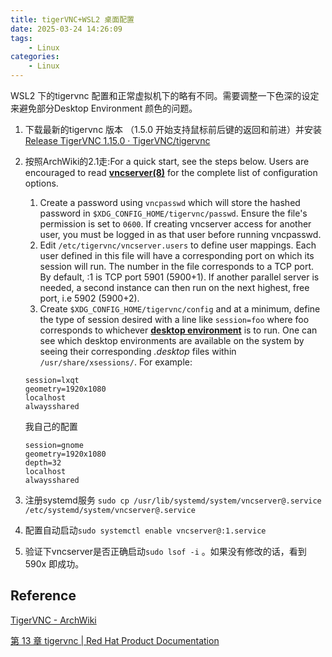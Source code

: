 ```yaml
---
title: tigerVNC+WSL2 桌面配置
date: 2025-03-24 14:26:09
tags:
    - Linux
categories:
    - Linux 
---
```


WSL2 下的tigervnc 配置和正常虚拟机下的略有不同。需要调整一下色深的设定来避免部分Desktop Environment 颜色的问题。

1.  下载最新的tigervnc 版本 （1.5.0 开始支持鼠标前后键的返回和前进）并安装[Release TigerVNC 1.15.0 · TigerVNC/tigervnc](https://github.com/TigerVNC/tigervnc/releases/tag/v1.15.0)
2.  按照ArchWiki的2.1走:For a quick start, see the steps below. Users are encouraged to read [**vncserver(8)**](https://man.archlinux.org/man/vncserver.8) for the complete list of configuration options.
    
    1.  Create a password using `vncpasswd` which will store the hashed password in `$XDG_CONFIG_HOME/tigervnc/passwd`. Ensure the file's permission is set to `0600`. If creating vncserver access for another user, you must be logged in as that user before running vncpasswd.
    2.  Edit `/etc/tigervnc/vncserver.users` to define user mappings. Each user defined in this file will have a corresponding port on which its session will run. The number in the file corresponds to a TCP port. By default, :1 is TCP port 5901 (5900+1). If another parallel server is needed, a second instance can then run on the next highest, free port, i.e 5902 (5900+2).
    3.  Create `$XDG_CONFIG_HOME/tigervnc/config` and at a minimum, define the type of session desired with a line like `session=foo` where foo corresponds to whichever [**desktop environment**](https://wiki.archlinux.org/title/Desktop_environment) is to run. One can see which desktop environments are available on the system by seeing their corresponding _.desktop_ files within `/usr/share/xsessions/`. For example:
    
    ```
    session=lxqt
    geometry=1920x1080
    localhost
    alwaysshared
    ```
    
      
    我自己的配置
    
    ```
    session=gnome
    geometry=1920x1080
    depth=32
    localhost
    alwaysshared
    ```
    
3.  注册systemd服务 `sudo cp /usr/lib/systemd/system/vncserver@.service /etc/systemd/system/vncserver@.service`
4.  配置自动启动`sudo systemctl enable vncserver@:1.service`
5.  验证下vncserver是否正确启动`sudo lsof -i` 。如果没有修改的话，看到590x 即成功。

## Reference

[TigerVNC - ArchWiki](https://wiki.archlinux.org/title/TigerVNC)

[第 13 章 tigervnc | Red Hat Product Documentation](https://docs.redhat.com/zh-cn/documentation/red_hat_enterprise_linux/7/html/system_administrators_guide/ch-tigervnc#sec-configuring-vncserver-2users)